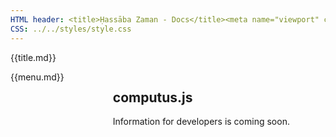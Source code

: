 ```yaml
---
HTML header: <title>Ḥassāba Zaman - Docs</title><meta name="viewport" content="width=device-width, initial-scale=1.0, maximum-scale=1.0, user-scalable=no"><link rel="shortcut icon" type="image/png" href="/icon/favicon.png">
CSS: ../../styles/style.css
---
```


{{title.md}}
<section class="section">
<div class="container">
<div class="columns">
<div class="column is-2">
{{menu.md}}
</div>
<div class="column is-10">
<div class="content">

# computus.js

Information for developers is coming soon.

</div>
</div>
</div>
</div>
</section>